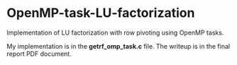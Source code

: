 # OpenMP-task-LU-factorization
Implementation of LU factorization with row pivoting using OpenMP tasks.

My implementation is in the **getrf_omp_task.c** file. The writeup is in the final report PDF document. 

